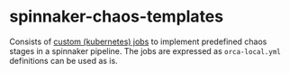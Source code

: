 # spinnaker-chaos-templates

Consists of [custom (kubernetes) jobs](https://spinnaker.io/guides/operator/custom-job-stages/#custom-job-stages) to implement predefined chaos stages in a spinnaker pipeline. 
The jobs are expressed as `orca-local.yml` definitions can be used as is. 
